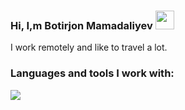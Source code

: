 ### Hi, I,m Botirjon Mamadaliyev    <img src="https://c.tenor.com/772UebLay2gAAAAi/dm4uz3-foekoe.gif" width="30px" />
      
  I work remotely and like to travel a lot.
  
  ### Languages and tools I work with:
  
  <code><img src="https://avatars.mds.yandex.net/i?id=2833bb6a78ac53d57fa8d6f4acc2b137-5500206-images-thumbs&n=13"></code>

